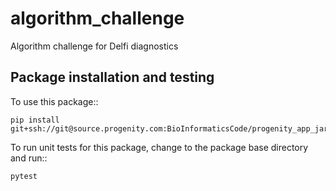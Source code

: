 # algorithm_challenge
Algorithm challenge for Delfi diagnostics 

## Package installation and testing

To use this package::

    pip install git+ssh://git@source.progenity.com:BioInformaticsCode/progenity_app_jarvis.git

To run unit tests for this package, change to the package base directory and run::

    pytest
